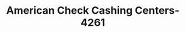 ---
f_zip-code: 71913
f_state-code: AR
title: American Check Cashing Centers-4261
f_phone: 501-622-2500
f_city-only: Hot Spgs Nationl Prk
f_address: 1609 Albert Pike Road Hot Spgs Nationl Prk
f_location-unique-id: '4261'
slug: american-check-cashing-centers-4261
updated-on: '2024-05-30T13:46:58.046Z'
created-on: '2024-05-30T13:36:59.803Z'
published-on: '2024-05-30T13:54:32.469Z'
f_city-state: cms/city/hot-spgs-nationl-prk-ar.md
f_company: cms/company/american-check-cashing-centers.md
f_state: cms/state/arkansas.md
layout: '[payday-loan].html'
tags: payday-loan
---